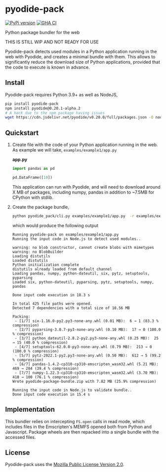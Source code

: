 # pyodide-pack

[![PyPi version](https://img.shields.io/pypi/v/pyodide-pack.svg)](https://pypi.org/project/pyodide-pack)
[![GHA CI](https://github.com/rth/pyodide-pack/actions/workflows/main.yml/badge.svg?branch=main)](https://github.com/rth/pyodide-pack/actions/workflows/main.yml)

Python package bundler for the web

THIS IS STILL WIP AND NOT READY FOR USE

Pyodide-pack detects used modules in a Python application running in the web with Pyodide, and creates a minimal bundle with them. This allows to significantly reduce the download size of Python applications, provided that the code to execute is known in advance.

## Install

Pyodide-pack requires Python 3.9+ as well as NodeJS,

```bash
pip install pyodide-pack
npm install pyodide@0.20.1-alpha.2
# A hack due to the npm package having issues
wget https://cdn.jsdelivr.net/pyodide/v0.20.0/full/packages.json -O node_modules/pyodide/packages.json
```

## Quickstart

1. Create file with the code of your Python application running in the web. As example we will take,
   `examples/example1/app.py`

   **app.py**

   ```py
   import pandas as pd

   pd.DataFrame([10])
   ```

   This application can run with Pyodide, and will need to download around X MB of packages, including numpy, pandas in addition to ~7.5MB for CPython with stdlib.

2. Create the package bundle,

   ```bash
   python pyodide_pack/cli.py examples/example1/app.py  -r examples/example1/requirements.txt
   ```

   which would produce the following output

   ```
   Running pyodide-pack on examples/example1/app.py
   Running the input code in Node.js to detect used modules..

   warning: no blob constructor, cannot create blobs with mimetypes
   warning: no BlobBuilder
   Loading distutils
   Loaded distutils
   Python initialization complete
   distutils already loaded from default channel
   Loading pandas, numpy, python-dateutil, six, pytz, setuptools, pyparsing
   Loaded six, python-dateutil, pyparsing, pytz, setuptools, numpy, pandas

   Done input code execution in 18.3 s

   In total 425 file paths were opened.
   Detected 7 dependencies with a total size of 10.56 MB

   Packing:
    - [1/7] six-1.16.0-py2.py3-none-any.whl (0.01 MB):  6 → 1 (83.3 % compression)
    - [2/7] pyparsing-3.0.7-py3-none-any.whl (0.10 MB):  17 → 0 (100.0 % compression)
    - [3/7] python_dateutil-2.8.2-py2.py3-none-any.whl (0.25 MB):  25 → 15 (40.0 % compression)
    - [4/7] setuptools-62.0.0-py3-none-any.whl (0.79 MB):  213 → 0 (100.0 % compression)
    - [5/7] pytz-2022.1-py2.py3-none-any.whl (0.50 MB):  612 → 5 (99.2 % compression)
    - [6/7] pandas-1.4.2-cp310-cp310-emscripten_wasm32.whl (5.21 MB):  469 → 284 (39.4 % compression)
    - [7/7] numpy-1.22.3-cp310-cp310-emscripten_wasm32.whl (3.70 MB):  418 → 100 (76.1 % compression)
   Wrote pyodide-package-bundle.zip with 7.82 MB (25.9% compression)

   Running the input code in Node.js to validate bundle..
   Done input code execution in 15.4 s
   ```

## Implementation

This bundler relies on intercepting `FS.open` calls in read mode, which includes files in the Emscripten's MEMFS opened both from Python and Javascript. Package wheels are then repacked into a single bundle with the accessed files.

## License

Pyodide-pack uses the [Mozilla Public License Version 2.0](https://choosealicense.com/licenses/mpl-2.0/).
